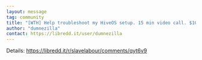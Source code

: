 ```yaml
---
layout: message
tag: community
title: "[WTH] Help troubleshoot my HiveOS setup. 15 min video call. $10 XMR."
author: "dumnezilla"	
contact: https://libredd.it/user/dumnezilla
---
```


Details: https://libredd.it/r/slavelabour/comments/qyt6v9

